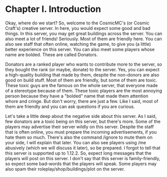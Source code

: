 <h1>Chapter I. Introduction</h1>

Okay, where do we start? So, welcome to the CosmicMC's (or Cosmic Craft's) creative server. In here, you would expect some good and bad things. In this server, you may get great buildings across the server. You can also meet a lot of friends! Seriously. Most of them are friendly here. You can also see staff that often online, watching the game, to give you (a little) better experience on this server. You can also meet some players whose name are bolded. These are called Donators.

Donators are a ranked player who wants to contribute more to the server, so they bought the rank (or maybe, donate) to the server. Yes, you can expect a high-quality building that made by them, despite the non-donors are also good on build stuff. Most of them are friendly, but some of them are toxic. These toxic guys are the famous on the whole server, that everyone made of a stereotype because of them. These toxic players are the most annoying person because they have a "bolded" name that made them attention whore and cringe. But don't worry, there are just a few. Like I said, most of them are friendly and you can ask questions if you are curious.

Let's take a little deep about the negative side about this server. As I said, few donators are a toxic being on this server, but there's more. Some of the players may advertise their server wildly on this server. Despite the staff that is often online, you must prepare the incoming advertisements, if you hate them so much. There's also the command /ignore to mute them on your side, I will explain that later. You can also see players using /me abusively (which we will discuss it later), so be prepared. I forgot to tell that this server is supported up to 1.12.2. So, expect long messages that the players will post on this server. I don't say that this server is family-friendly, so expect some bad-words that the players will speak. Some players may also spam their roleplay/shop/buildings/plot on the server.
